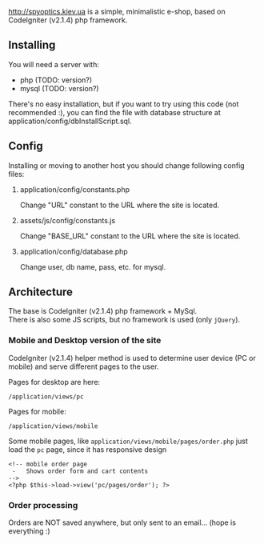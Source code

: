 http://spyoptics.kiev.ua is a simple, minimalistic e-shop, based on CodeIgniter (v2.1.4) php framework.

Installing
----------
You will need a server with:
- php (TODO: version?)
- mysql (TODO: version?)

There's no easy installation, but if you want to try using this code (not recommended :), you can find the file with database structure at application/config/dbInstallScript.sql.

Config
------
Installing or moving to another host you should change following config files:

1.  application/config/constants.php

    Change "URL" constant to the URL where the site is located.
    
2.  assets/js/config/constants.js

    Change "BASE_URL" constant to the URL where the site is located.
    
3.  application/config/database.php
 
    Change user, db name, pass, etc. for mysql.


Architecture
------------
The base is CodeIgniter (v2.1.4) php framework + MySql.  
There is also some JS scripts, but no framework is used (only `jQuery`).

### Mobile and Desktop version of the site
CodeIgniter (v2.1.4) helper method is used to determine user device (PC or mobile) and serve different pages to the user.

Pages for desktop are here:
```
/application/views/pc
```
Pages for mobile:
```
/application/views/mobile
```

Some mobile pages, like `application/views/mobile/pages/order.php` just load the `pc` page, since it has responsive design
```
<!-- mobile order page
 -	 Shows order form and cart contents
-->
<?php $this->load->view('pc/pages/order'); ?>
```

### Order processing
Orders are NOT saved anywhere, but only sent to an email... (hope is everything :)
